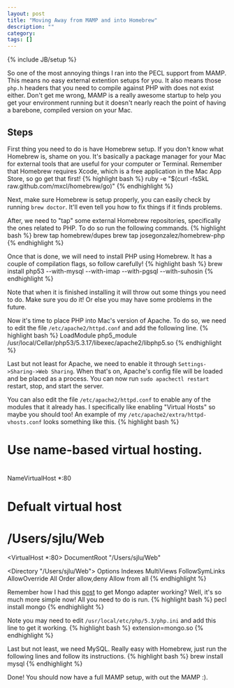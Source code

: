 ```yaml
---
layout: post
title: "Moving Away from MAMP and into Homebrew"
description: ""
category: 
tags: []
---
```

{% include JB/setup %}

So one of the most annoying things I ran into the PECL support from MAMP. This means no easy external extention setups for you. It also means those `php.h` headers that you need to compile against PHP with does not exist either. Don't get me wrong, MAMP is a really awesome startup to help you get your environment running but it doesn't nearly reach the point of having a barebone, compiled version on your Mac.

## Steps

First thing you need to do is have Homebrew setup. If you don't know what Homebrew is, shame on you. It's basically a package manager for your Mac for external tools that are useful for your computer or Terminal. Remember that Homebrew requires Xcode, which is a free application in the Mac App Store, so go get that first!
{% highlight bash %}
ruby -e "$(curl -fsSkL raw.github.com/mxcl/homebrew/go)"
{% endhighlight %}

Next, make sure Homebrew is setup properly, you can easily check by running `brew doctor`. It'll even tell you how to fix things if it finds problems.

After, we need to "tap" some external Homebrew repositories, specifically the ones related to PHP. To do so run the following commands.
{% highlight bash %}
brew tap homebrew/dupes
brew tap josegonzalez/homebrew-php
{% endhighlight %}

Once that is done, we will need to install PHP using Homebrew. It has a couple of compilation flags, so follow carefully!
{% highlight bash %}
brew install php53 --with-mysql --with-imap --with-pgsql --with-suhosin
{% endhighlight %}

Note that when it is finished installing it will throw out some things you need to do. Make sure you do it! Or else you may have some problems in the future.

Now it's time to place PHP into Mac's version of Apache. To do so, we need to edit the file `/etc/apache2/httpd.conf` and add the following line.
{% highlight bash %}
LoadModule php5_module /usr/local/Cellar/php53/5.3.17/libexec/apache2/libphp5.so
{% endhighlight %}

Last but not least for Apache, we need to enable it through `Settings->Sharing->Web Sharing`. When that's on, Apache's config file will be loaded and be placed as a process. You can now run `sudo apachectl restart` restart, stop, and start the server.

You can also edit the file `/etc/apache2/httpd.conf` to enable any of the modules that it already has. I specifically like enabling "Virtual Hosts" so maybe you should too! An example of my `/etc/apache2/extra/httpd-vhosts.conf` looks something like this.
{% highlight bash %}
#
# Use name-based virtual hosting.
#
NameVirtualHost *:80
 
# Defualt virtual host
# /Users/sjlu/Web
<VirtualHost *:80>
   DocumentRoot "/Users/sjlu/Web"
 
   <Directory "/Users/sjlu/Web">
       Options Indexes MultiViews FollowSymLinks
       AllowOverride All
       Order allow,deny
       Allow from all
   </Directory>
</VirtualHost>
{% endhighlight %}

Remember how I had this [post](http://blog.stevenlu.com/2012/05/14/mongodb-php-extension-for-mamp/) to get Mongo adapter working? Well, it's so much more simple now! All you need to do is run.
{% highlight bash %}
pecl install mongo
{% endhighlight %}

Note you may need to edit `/usr/local/etc/php/5.3/php.ini` and add this line to get it working.
{% highlight bash %}
extension=mongo.so
{% endhighlight %}

Last but not least, we need MySQL. Really easy with Homebrew, just run the following lines and follow its instructions.
{% highlight bash %}
brew install mysql
{% endhighlight %}

Done! You should now have a full MAMP setup, with out the MAMP :).